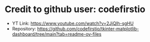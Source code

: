 # Credit to github user: codefirstio

- YT Link: https://www.youtube.com/watch?v=2JjQIh-sgHU
- Repository: https://github.com/codefirstio/tkinter-matplotlib-dashboard/tree/main?tab=readme-ov-files